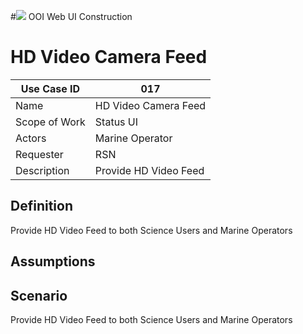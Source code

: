 #![](http://www.rpsgroup.com/images/2012-specific/RPSlogo.aspx) OOI Web UI Construction 
# HD Video Camera Feed

| Use Case ID | 017 |
| --- | --- |
| Name | HD Video Camera Feed                    |
| Scope of Work | Status UI |
| Actors | Marine Operator                    |
| Requester | RSN |
| Description | Provide HD Video Feed |

## Definition
Provide HD Video Feed to both Science Users and Marine Operators

## Assumptions

## Scenario
Provide HD Video Feed to both Science Users and Marine Operators 